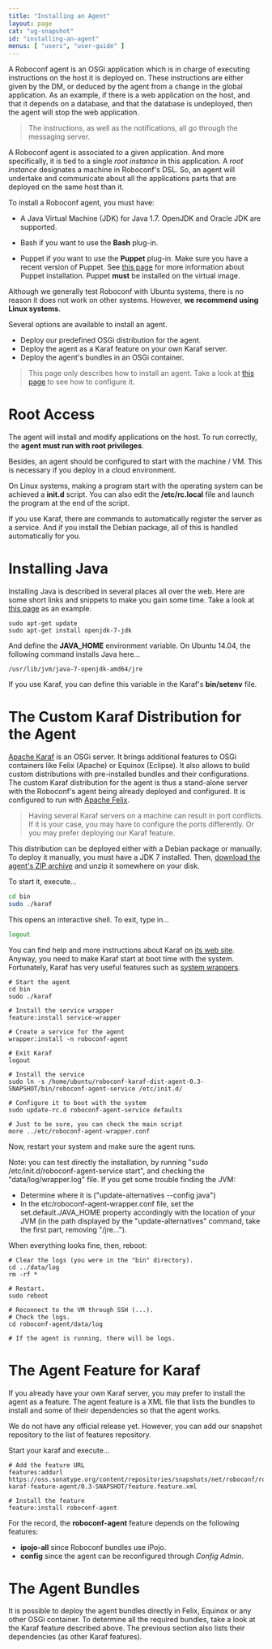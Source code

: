 ```yaml
---
title: "Installing an Agent"
layout: page
cat: "ug-snapshot"
id: "installing-an-agent"
menus: [ "users", "user-guide" ]
---
```


A Roboconf agent is an OSGi application which is in charge of executing instructions on the host it is deployed on.
These instructions are either given by the DM, or deduced by the agent from a change in the global application.
As an example, if there is a web application on the host, and that it depends on a database, and that the database
is undeployed, then the agent will stop the web application.

> The instructions, as well as the notifications, all go through the messaging server.

A Roboconf agent is associated to a given application.
And more specifically, it is tied to a single *root instance* in this application. A *root instance* designates a machine in Roboconf's DSL.
So, an agent will undertake and communicate about all the applications parts that are deployed on the same host than it.

To install a Roboconf agent, you must have:

* A Java Virtual Machine (JDK) for Java 1.7.
OpenJDK and Oracle JDK are supported.

* Bash if you want to use the **Bash** plug-in.

* Puppet if you want to use the **Puppet** plug-in.
Make sure you have a recent version of Puppet. See [this page](plugin-puppet.html)
for more information about Puppet installation. Puppet **must** be installed on the virtual image.

Although we generally test Roboconf with Ubuntu systems, there is no reason it does not work on other systems.
However, **we recommend using Linux systems**.

Several options are available to install an agent.

<!--
* Use our Debian package for the agent.
-->

* Deploy our predefined OSGi distribution for the agent.
* Deploy the agent as a Karaf feature on your own Karaf server.
* Deploy the agent's bundles in an OSGi container.

> This page only describes how to install an agent.
> Take a look at [this page](configuring-an-agent.html) to see how to configure it.


# Root Access

The agent will install and modify applications on the host.
To run correctly, the **agent must run with root privileges**.

Besides, an agent should be configured to start with the machine / VM.
This is necessary if you deploy in a cloud environment.

On Linux systems, making a program start with the operating system can be achieved a **init.d** script.
You can also edit the **/etc/rc.local** file and launch the program at the end of the script.

If you use Karaf, there are commands to automatically register the server as a service.
And if you install the Debian package, all of this is handled automatically for you.


# Installing Java

Installing Java is described in several places all over the web.
Here are some short links and snippets to make you gain some time.
Take a look at [this page](http://doc.ubuntu-fr.org/java) as an example.

```
sudo apt-get update
sudo apt-get install openjdk-7-jdk
```

And define the **JAVA_HOME** environment variable.
On Ubuntu 14.04, the following command installs Java here...

	/usr/lib/jvm/java-7-openjdk-amd64/jre

If you use Karaf, you can define this variable in the Karaf's **bin/setenv** file.


<!--

# The Debian Package for the Agent

The Debian package installs our custom Karaf distribution for Roboconf's agent.
Once installed, the Karaf server is started as a service. The agent runs within the Karaf server.

> We do not have a public server yet to simply type in **sudo apt-get install roboconf-agent**.
> Hopefully, this will come soon.

Grab the agent's Debian package on the [download page](../download.html) and install it.
This package installs the agent as a service that will start with the operating system.

-->


# The Custom Karaf Distribution for the Agent

[Apache Karaf](http://karaf.apache.org/) is an OSGi server.
It brings additional features to OSGi containers like Felix (Apache) or Equinox (Eclipse). It also allows to build custom distributions
with pre-installed bundles and their configurations. The custom Karaf distribution for the agent is thus a stand-alone server with the
Roboconf's agent being already deployed and configured. It is configured to run with [Apache Felix](http://felix.apache.org/).

> Having several Karaf servers on a machine can result in port conflicts.
> If it is your case, you may have to configure the ports differently.
> Or you may prefer deploying our Karaf feature.

This distribution can be deployed either with a Debian package or manually.
To deploy it manually, you must have a JDK 7 installed. Then, [download the agent's ZIP archive](../download.html)
and unzip it somewhere on your disk.

To start it, execute...

```bash
cd bin
sudo ./karaf
```

This opens an interactive shell.
To exit, type in...

```bash
logout
```

You can find help and more instructions about Karaf on [its web site](http://karaf.apache.org/).
Anyway, you need to make Karaf start at boot time with the system. Fortunately, Karaf has very useful
features such as [system wrappers](http://karaf.apache.org/manual/latest/users-guide/wrapper.html).

```properties
# Start the agent
cd bin
sudo ./karaf

# Install the service wrapper
feature:install service-wrapper

# Create a service for the agent
wrapper:install -n roboconf-agent

# Exit Karaf
logout

# Install the service
sudo ln -s /home/ubuntu/roboconf-karaf-dist-agent-0.3-SNAPSHOT/bin/roboconf-agent-service /etc/init.d/

# Configure it to boot with the system
sudo update-rc.d roboconf-agent-service defaults

# Just to be sure, you can check the main script
more ../etc/roboconf-agent-wrapper.conf
```

Now, restart your system and make sure the agent runs.

Note: you can test directly the installation, by running "sudo /etc/init.d/roboconf-agent-service start", and checking the "data/log/wrapper.log" file. If you get some trouble finding the JVM:
- Determine where it is ("update-alternatives --config java")
- In the etc/roboconf-agent-wrapper.conf file, set the set.default.JAVA_HOME property accordingly with the location of your JVM (in the path displayed by the "update-alternatives" command, take the first part, removing "/jre...").

When everything looks fine, then, reboot:

```properties
# Clear the logs (you were in the "bin" directory).
cd ../data/log
rm -rf *

# Restart.
sudo reboot

# Reconnect to the VM through SSH (...).
# Check the logs.
cd roboconf-agent/data/log

# If the agent is running, there will be logs.
```


# The Agent Feature for Karaf

If you already have your own Karaf server, you may prefer to install the agent as a feature.
The agent feature is a XML file that lists the bundles to install and some of their dependencies so that the agent works.

We do not have any official release yet.
However, you can add our snapshot repository to the list of features repository.

Start your karaf and execute...

```properties
# Add the feature URL
features:addurl https://oss.sonatype.org/content/repositories/snapshots/net/roboconf/roboconf-karaf-feature-agent/0.3-SNAPSHOT/feature.feature.xml

# Install the feature
feature:install roboconf-agent
```

For the record, the **roboconf-agent** feature depends on the following features:

* **ipojo-all** since Roboconf bundles use iPojo.
* **config** since the agent can be reconfigured through *Config Admin*.


# The Agent Bundles

It is possible to deploy the agent bundles directly in Felix, Equinox or any other OSGi container.
To determine all the required bundles, take a look at the Karaf feature described above. The previous section
also lists their dependencies (as other Karaf features).
